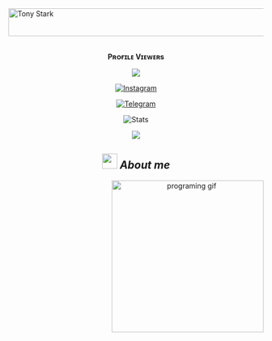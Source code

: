 <img src="https://readme-typing-svg.herokuapp.com?font=Kaushan+Script&size=40&duration=3500&color=447FF7&background=FFFFFF00&center=true&vCenter=true&width=650&height=55&lines=Hey!+It's+Tony+Stark+%F0%9F%91%8B%F0%9F%8F%BB;I+am+a+Medical+Student+%F0%9F%A7%91%F0%9F%8F%BB%E2%80%8D%F0%9F%92%BB;I+am+from+India+%F0%9F%87%AE%F0%9F%87%B3;I+am+a+small+developer+%F0%9F%93%88;Please+Support+Subscribe+and+Follow+%E2%9A%99%EF%B8%8F" alt="Tony Stark" width="650" height="55">

<div align="center">
<br><p align="center"><b>Pʀᴏғɪʟᴇ Vɪᴇᴡᴇʀs</b></p>  
<p align="center"><img align="center" src="https://profile-counter.glitch.me/{TonyStarkBotz}/count.svg"/></p> 

 [![Instagram](https://img.shields.io/badge/Instagram-%23E4405F.svg?logo=Instagram&logoColor=white)](https://www.instagram.com/Spidey_abhisheksaini)

<a href="https://telegram.dog/Tony_Stark_75"><img alt="Telegram" src="https://img.shields.io/badge/TonyStark-2CA5E0?style=for-the-badge&logo=telegram&logoColor=green"/></a>
</p>

![Stats](https://github-readme-stats.vercel.app/api?username=TonyStarkBotz&show_icons=true&count_private=false&theme=white)    

<p align="center">
  <a href="https://github.com/TonyStarkBotz">
    <img src="https://activity-graph.herokuapp.com/graph?username=TonyStarkBotz&theme=react-dark" />
  </a>
</p>

## <img src="https://media.giphy.com/media/ObNTw8Uzwy6KQ/giphy.gif" width=30px height=30px>&nbsp;***About me***

<img alt="programing gif" align="right" width=300px src="https://media.giphy.com/media/juua9i2c2fA0AIp2iq/giphy.gif" />